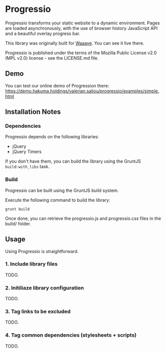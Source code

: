 Progressio
==========

Progressio transforms your static website to a dynamic environment. Pages are loaded asynchronously, with the use of browser history JavaScript API and a beautiful overlay progress bar.

This library was originally built for [Waaave](https://waaave.com/). You can see it live there.

Progressio is published under the terms of the Mozilla Public License v2.0 (MPL v2.0) license - see the LICENSE.md file.


## Demo

You can test our online demo of Progression there: https://demo.hakuma.holdings/valerian.saliou/progressio/examples/simple.html


## Installation Notes

### Dependencies

Progressio depends on the following libraries:

* jQuery
* jQuery Timers

If you don't have them, you can build the library using the GruntJS `build:with_libs` task.

### Build

Progressio can be built using the GruntJS build system.

Execute the following command to build the library:

`grunt build`

Once done, you can retrieve the progressio.js and progressio.css files in the build/ folder.


## Usage

Using Progressio is straightforward.

### 1. Include library files

TODO.


### 2. Initiliaze library configuration

TODO.


### 3. Tag links to be excluded

TODO.

### 4. Tag common dependencies (stylesheets + scripts)

TODO.
